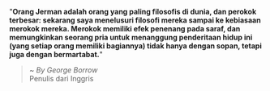 "**Orang Jerman adalah orang yang paling filosofis di dunia, dan perokok terbesar: sekarang saya menelusuri filosofi mereka sampai ke kebiasaan merokok mereka. Merokok memiliki efek penenang pada saraf, dan memungkinkan seorang pria untuk menanggung penderitaan hidup ini (yang setiap orang memiliki bagiannya) tidak hanya dengan sopan, tetapi juga dengan bermartabat.**"

> ~ _By George Borrow_  
Penulis dari Inggris
